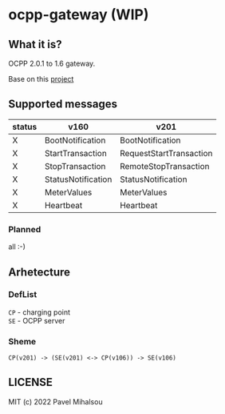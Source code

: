 # ocpp-gateway (WIP)

## What it is? 

OCPP 2.0.1 to 1.6 gateway.

Base on this [project](https://github.com/mobilityhouse/ocpp)

## Supported messages
| status |    v160       | v201|
|---|--------------------|-------------------------|
| X | BootNotification   | BootNotification        | 
| X | StartTransaction   | RequestStartTransaction |
| X | StopTransaction    | RemoteStopTransaction   |
| X | StatusNotification | StatusNotification      |
| X | MeterValues        | MeterValues             |
| X | Heartbeat          | Heartbeat               |

### Planned

all :-)

## Arhetecture

### DefList 

`CP` - charging point  
`SE` - OCPP server

### Sheme

```
CP(v201) -> (SE(v201) <-> CP(v106)) -> SE(v106)
```

## LICENSE

MIT (c) 2022 Pavel Mihalsou